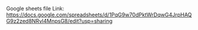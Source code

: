 Google sheets file Link: https://docs.google.com/spreadsheets/d/1PqG9w70dPktWrDqwG4JrpHAQG9z2zed8NRvl4MnpsG8/edit?usp=sharing
